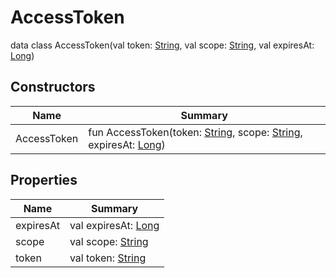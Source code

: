 # AccessToken


data class AccessToken(val token: [String](https://kotlinlang.org/api/latest/jvm/stdlib/kotlin/-string/index.html), val scope: [String](https://kotlinlang.org/api/latest/jvm/stdlib/kotlin/-string/index.html), val expiresAt: [Long](https://kotlinlang.org/api/latest/jvm/stdlib/kotlin/-long/index.html))

## Constructors

| Name  | Summary |
|---|---|
| AccessToken | fun AccessToken(token: [String](https://kotlinlang.org/api/latest/jvm/stdlib/kotlin/-string/index.html), scope: [String](https://kotlinlang.org/api/latest/jvm/stdlib/kotlin/-string/index.html), expiresAt: [Long](https://kotlinlang.org/api/latest/jvm/stdlib/kotlin/-long/index.html)) |

## Properties

| Name | Summary |
|---|---|
| expiresAt | val expiresAt: [Long](https://kotlinlang.org/api/latest/jvm/stdlib/kotlin/-long/index.html) |
| scope | val scope: [String](https://kotlinlang.org/api/latest/jvm/stdlib/kotlin/-string/index.html) |
| token | val token: [String](https://kotlinlang.org/api/latest/jvm/stdlib/kotlin/-string/index.html) |
